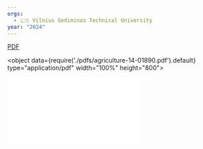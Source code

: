 ```yaml
---
orgs:
  - 🇱🇹 Vilnius Gediminas Technical University
year: "2024"
---
```

[PDF](pdfs/agriculture-14-01890.pdf)

<object data={require('./pdfs/agriculture-14-01890.pdf').default} type="application/pdf" width="100%" height="800"></object>

![](pdfs/agriculture-14-01890.pdf)
